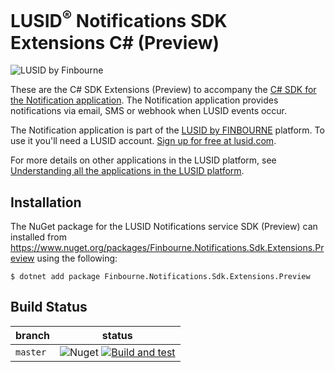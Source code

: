 # LUSID<sup>®</sup> Notifications SDK Extensions C# (Preview)
![LUSID by Finbourne](https://content.finbourne.com/LUSID_repo.png)

These are the C# SDK Extensions (Preview) to accompany the [C# SDK for the Notification application](https://github.com/finbourne/finbourne-notifications-sdk-csharp). The Notification application provides notifications via email, SMS or webhook when LUSID events occur.

The Notification application is part of the [LUSID by FINBOURNE](https://www.finbourne.com/lusid-technology) platform. To use it you'll need a LUSID account. [Sign up for free at lusid.com](https://www.lusid.com/app/signup).

For more details on other applications in the LUSID platform, see [Understanding all the applications in the LUSID platform](https://support.lusid.com/knowledgebase/article/KA-01787/en-us).

## Installation

The NuGet package for the LUSID Notifications service SDK (Preview) can installed from https://www.nuget.org/packages/Finbourne.Notifications.Sdk.Extensions.Preview using the following:

```
$ dotnet add package Finbourne.Notifications.Sdk.Extensions.Preview
```

## Build Status 

| branch | status |
| --- | --- |
| `master` | ![Nuget](https://img.shields.io/nuget/v/Finbourne.Notifications.Sdk.Extensions?color=blue) [![Build and test](https://github.com/finbourne/finbourne-notifications-sdk-extensions-csharp/actions/workflows/build-and-test.yaml/badge.svg)](https://github.com/finbourne/finbourne-notifications-sdk-extensions-csharp/actions/workflows/build-and-test.yaml) |
